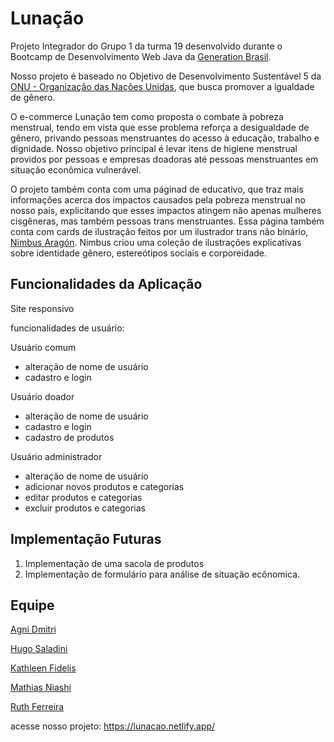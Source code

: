 # Lunação

Projeto Integrador do Grupo 1 da turma 19 desenvolvido durante o Bootcamp de Desenvolvimento Web Java da [Generation Brasil](https://brazil.generation.org/).

Nosso projeto é baseado no Objetivo de Desenvolvimento Sustentável 5 da [ONU - Organização das Nações Unidas](http://www.agenda2030.org.br/ods/5/), que busca promover a igualdade de gênero.

O e-commerce Lunação tem como proposta o combate à pobreza menstrual, tendo em vista que esse problema reforça a desigualdade de gênero, privando pessoas menstruantes do acesso à educação, trabalho e dignidade.
Nosso objetivo principal é levar itens de higiene menstrual providos por pessoas e empresas doadoras até pessoas menstruantes em situação econômica vulnerável. 

O projeto também conta com uma páginad de educativo, que traz mais informações acerca dos impactos causados pela pobreza menstrual no nosso país, explicitando  que esses impactos atingem não apenas mulheres cisgêneras, mas também pessoas trans menstruantes. Essa página também conta com cards de ilustração feitos por um ilustrador trans não binário, [Nimbus Aragón](https://www.instagram.com/nimbusviridis/). Nimbus criou uma coleção de ilustrações explicativas sobre identidade gênero, estereótipos sociais e corporeidade.



## Funcionalidades da Aplicação

Site responsivo

funcionalidades de usuário:

Usuário comum

- alteração de nome de usuário
- cadastro e login
 
Usuário doador 

- alteração de nome de usuário
- cadastro e login
- cadastro de produtos 

Usuário administrador

- alteração de nome de usuário
- adicionar novos produtos e categorias
- editar produtos e categorias
- excluir produtos e categorias


## Implementação Futuras

1. Implementação de uma sacola de produtos
2. Implementação de formulário para análise de situação ecônomica. 



## Equipe

[Agni Dmitri](https://github.com/agnidmitri "GitHub")

[Hugo Saladini](https://github.com/HugoSaladini "GitHub")

[Kathleen Fidelis](https://github.com/Kathleen-Fidelis "GitHub")

[Mathias Niashi](https://github.com/Niashi "GitHub")

[Ruth Ferreira](https://github.com/ruthfs "GitHub")


acesse nosso projeto: https://lunacao.netlify.app/
